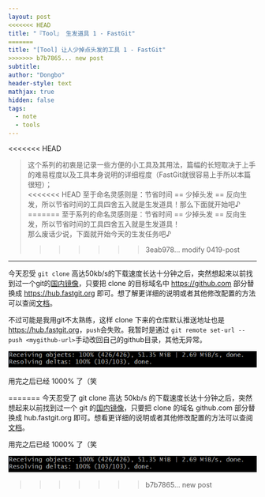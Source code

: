 ```yaml
---
layout: post
<<<<<<< HEAD
title: "『Tool』 生发道具 1 - FastGit"
=======
title: "[Tool] 让人少掉点头发的工具 1 - FastGit"
>>>>>>> b7b7865... new post
subtitle: 
author: "Dongbo"
header-style: text
mathjax: true
hidden: false
tags:
  - note
  - tools
---
```


<<<<<<< HEAD
> 这个系列的初衷是记录一些方便的小工具及其用法，篇幅的长短取决于上手的难易程度以及工具本身说明的详细程度（FastGit就很容易上手所以本篇很短）；  
<<<<<<< HEAD
至于命名灵感则是：节省时间 == 少掉头发 == 反向生发，所以节省时间的工具四舍五入就是生发道具！那么下面就开始吧♪
=======
至于系列的命名灵感则是：节省时间 == 少掉头发 == 反向生发，所以节省时间的工具四舍五入就是生发道具！  
那么废话少说，下面就开始今天的生发任务吧♪
>>>>>>> 3eab978... modify 0419-post

-----------

今天忍受 `git clone` 高达50kb/s的下载速度长达十分钟之后，突然想起来以前找到过一个git的[国内镜像](1)，只要把 clone 的目标域名中 <https://github.com> 部分替换成 <https://hub.fastgit.org> 即可。想了解更详细的说明或者其他修改配置的方法可以查阅[文档](2)。

不过可能是我用git不太熟练，这样 clone 下来的仓库默认推送地址也是 <https://hub.fastgit.org>，`push`会失败。我暂时是通过 `git remote set-url --push <mygithub-url>`手动改回自己的github目录，其他无异常。

![fastgit.org speed](/img/in-post/post-fastgit/download-speed.png)

用完之后已经 1000% 了（笑

=======
今天忍受了 git clone 高达 50kb/s 的下载速度长达十分钟之后，突然想起来以前找到过一个 git 的[国内镜像](1)，只要把 clone 的域名 github.com 部分替换成 hub.fastgit.org 即可。想看更详细的说明或者其他修改配置的方法可以查阅[文档](2)。

用完之后已经 1000% 了（笑

![fastgit.org speed](/img/in-post/post-fastgit/download-speed.png)
>>>>>>> b7b7865... new post



[1]: http://fastgit.org/
[2]: https://doc.fastgit.org/zh-cn/guide.html#web-%E7%9A%84%E4%BD%BF%E7%94%A8